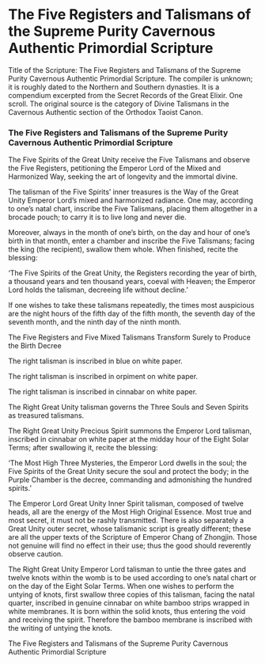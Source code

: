 # The Five Registers and Talismans of the Supreme Purity Cavernous Authentic Primordial Scripture

Title of the Scripture: The Five Registers and Talismans of the Supreme Purity Cavernous Authentic Primordial Scripture. The compiler is unknown; it is roughly dated to the Northern and Southern dynasties. It is a compendium excerpted from the Secret Records of the Great Elixir. One scroll. The original source is the category of Divine Talismans in the Cavernous Authentic section of the Orthodox Taoist Canon.

### The Five Registers and Talismans of the Supreme Purity Cavernous Authentic Primordial Scripture

The Five Spirits of the Great Unity receive the Five Talismans and observe the Five Registers, petitioning the Emperor Lord of the Mixed and Harmonized Way, seeking the art of longevity and the immortal divine.

The talisman of the Five Spirits’ inner treasures is the Way of the Great Unity Emperor Lord’s mixed and harmonized radiance. One may, according to one’s natal chart, inscribe the Five Talismans, placing them altogether in a brocade pouch; to carry it is to live long and never die.

Moreover, always in the month of one’s birth, on the day and hour of one’s birth in that month, enter a chamber and inscribe the Five Talismans; facing the king (the recipient), swallow them whole. When finished, recite the blessing:

‘The Five Spirits of the Great Unity, the Registers recording the year of birth, a thousand years and ten thousand years, coeval with Heaven; the Emperor Lord holds the talisman, decreeing life without decline.’

If one wishes to take these talismans repeatedly, the times most auspicious are the night hours of the fifth day of the fifth month, the seventh day of the seventh month, and the ninth day of the ninth month.

The Five Registers and Five Mixed Talismans Transform Surely to Produce the Birth Decree

The right talisman is inscribed in blue on white paper.

The right talisman is inscribed in orpiment on white paper.

The right talisman is inscribed in cinnabar on white paper.

The Right Great Unity talisman governs the Three Souls and Seven Spirits as treasured talismans.

The Right Great Unity Precious Spirit summons the Emperor Lord talisman, inscribed in cinnabar on white paper at the midday hour of the Eight Solar Terms; after swallowing it, recite the blessing:

‘The Most High Three Mysteries, the Emperor Lord dwells in the soul; the Five Spirits of the Great Unity secure the soul and protect the body; in the Purple Chamber is the decree, commanding and admonishing the hundred spirits.’

The Emperor Lord Great Unity Inner Spirit talisman, composed of twelve heads, all are the energy of the Most High Original Essence. Most true and most secret, it must not be rashly transmitted. There is also separately a Great Unity outer secret, whose talismanic script is greatly different; these are all the upper texts of the Scripture of Emperor Chang of Zhongjin. Those not genuine will find no effect in their use; thus the good should reverently observe caution.

The Right Great Unity Emperor Lord talisman to untie the three gates and twelve knots within the womb is to be used according to one’s natal chart or on the day of the Eight Solar Terms. When one wishes to perform the untying of knots, first swallow three copies of this talisman, facing the natal quarter, inscribed in genuine cinnabar on white bamboo strips wrapped in white membranes. It is born within the solid knots, thus entering the void and receiving the spirit. Therefore the bamboo membrane is inscribed with the writing of untying the knots.

The Five Registers and Talismans of the Supreme Purity Cavernous Authentic Primordial Scripture
